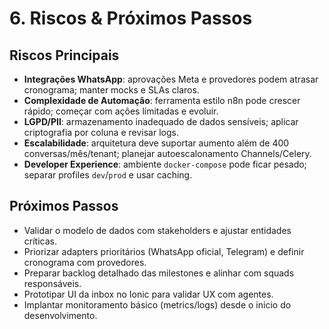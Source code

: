 # 6. Riscos & Próximos Passos

## Riscos Principais
- **Integrações WhatsApp**: aprovações Meta e provedores podem atrasar cronograma; manter mocks e SLAs claros.
- **Complexidade de Automação**: ferramenta estilo n8n pode crescer rápido; começar com ações limitadas e evoluir.
- **LGPD/PII**: armazenamento inadequado de dados sensíveis; aplicar criptografia por coluna e revisar logs.
- **Escalabilidade**: arquitetura deve suportar aumento além de 400 conversas/mês/tenant; planejar autoescalonamento Channels/Celery.
- **Developer Experience**: ambiente `docker-compose` pode ficar pesado; separar profiles `dev`/`prod` e usar caching.

## Próximos Passos
- Validar o modelo de dados com stakeholders e ajustar entidades críticas.
- Priorizar adapters prioritários (WhatsApp oficial, Telegram) e definir cronograma com provedores.
- Preparar backlog detalhado das milestones e alinhar com squads responsáveis.
- Prototipar UI da inbox no Ionic para validar UX com agentes.
- Implantar monitoramento básico (metrics/logs) desde o início do desenvolvimento.
